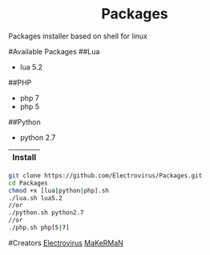 <center> <h1>Packages </h1> </center>
Packages installer based on shell for linux


#Available Packages
##Lua
 - lua 5.2
 
##PHP
 - php 7
 - php 5
 
##Python
 - python 2.7


|Install|
|-----|
```sh
git clone https://github.com/Electrovirus/Packages.git
cd Packages
chmod +x [lua|python|php].sh
./lua.sh lua5.2
//or
./python.sh python2.7
//or
./php.sh php[5|7]
```
#Creators
[Electrovirus](t.me/ev_is_dead)
[MaKeRMaN](t.me/MaKeRMaN)
